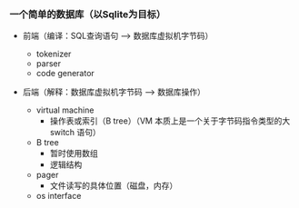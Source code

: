 ### 一个简单的数据库（以Sqlite为目标）     
+ 前端（编译：SQL查询语句 --> 数据库虚拟机字节码）
    + tokenizer
    + parser
    + code generator

+ 后端（解释：数据库虚拟机字节码 --> 数据库操作）
    + virtual machine     
         + 操作表或索引（B tree）（VM 本质上是一个关于字节码指令类型的大 switch 语句）
    + B tree     
         + 暂时使用数组
         + 逻辑结构
    + pager     
         + 文件读写的具体位置（磁盘，内存）
    + os interface